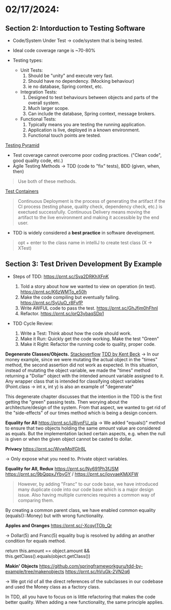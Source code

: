 # 02/17/2024:

## Section 2: Intorduction to Testing Software

* Code/System Under Test -> code/system that is being tested.
* Ideal code coverage range is ~70-80%

* Testing types:
    * Unit Tests:
        1. Should be "unity" and execute very fast.
        2. Should have no dependency. (Mocking behaviour)
        3. ie no database, Spring context, etc.
    * Integration Tests: 
        1. Designed to test behaviours between objects and parts of the overall system.
        2. Much larger scope.
        3. Can include the database, Spring context, message brokers.
    * Functional Tests:
        1. Typically means you are testing the running application.
        2. Application is live, deployed in a known environment.
        3. Functional touch points are tested.

[Testing Pyramid](https://prnt.sc/P1eLsoY5MbWd)

* Test coverage cannot overcome poor coding practices. ("Clean code", good quality code, etc.)
* Agile Testing Methods -> TDD (code to "fix" tests), BDD (given, when, then)
> Use both of these methods.

[Test Containers](https://prnt.sc/)

> Continuous Deployment is the process of generating the artifact if the CI process (testing phase, quality check, dependency check, etc.) is exectued successfully. Continuous Delivery means moving the artifact to the live environment and making it accessible by the end user. 

* TDD is widely considered a **best practice** in software development.

> opt + enter to the class name in intelliJ to create test class (X -> XTest)


## Section 3: Test Driven Development By Example

* Steps of TDD: https://prnt.sc/Sva2DRKhXFnK
    1. Told a story about how we wanted to view on operation (in test). https://prnt.sc/K6zWMTo_e50h
    2. Make the code compiling but eventually failing. https://prnt.sc/SyUuO_r8FvfP
    3. Write AWFUL code to pass the test. https://prnt.sc/GhJfjm0hFhnl
    4. Refactor. https://prnt.sc/prQ3ybaqSDp1
    
* TDD Cycle Review:
    1. Write a Test: Think about how the code should work.
    2. Make it Run: Quickly get the code working. Make the test "Green"
    3. Make it Right: Refactor the running code to quality, proper code.
    
**Degenerate Classes/Objects.** 
[Stackoverflow](https://stackoverflow.com/a/24382345/15258184)
[TDD by Kent Beck](https://dev.to/edgenard/chapter-2-degenerate-objects-1mgj)
-> In our money example, since we were mutating the actual object in the "times" method, the second assertion did not work as expected. In this situation, instead of mutating the object variable, we made the "times" method returning a "Dollar" object with the intended amount variable assigned to it. Any wrapper class that is intended for classifying object variables (Point.class -> int x, int y) is also an example of "degenerate"

This degenerate chapter discusses that the intention in the TDD is the first getting the "green" passing tests. Then worying about the architecture/design of the system. From that aspect, we wanted to get rid of the "side-effects" of our times method which is being a design concern.

**Equality for All** 
https://prnt.sc/jJ8jynFU_pIa
-> We added "equals()" method to ensure that two objects holding the same _amount_ value are considered as equals. But the implementation lacked certain aspects, e.g. when the null is given or when the given object cannot be casted to dollar.


**Privacy**
https://prnt.sc/WvwMplfGIr8L

-> Only expose what you need to. Private object variables.


**Equality for All, Redux**
https://prnt.sc/Ny691Ph3fJSM
https://prnt.sc/9bQqpxJYbyGY / https://prnt.sc/jovvaeKMjXFW

> However, by adding "Franc" to our code base, we have introduced many duplicate code into our code base which is a major design issue. Also having multiple currencies requires a common way of comparing them.

By creating a common parent class, we have enabled common equality (equals()::Money) but with wrong functionality.


**Apples and Oranges**
https://prnt.sc/-XcqylTOb_Qr

-> Dollar(5) and Franc(5) equality bug is resolved by adding an another condition for equals method. 

return this.amount == object.amount && this.getClass().equals(object.getClass())


**Makin' Objects**
https://github.com/springframeworkguru/tdd-by-example/tree/makenobjects
https://prnt.sc/hVuGk-2VN2q6

-> We got rid of all the direct references of the subclasses in our codebase and used the Money class as a factory class.

In TDD, all you have to focus on is little refactoring that makes the code better quality. When adding a new functionality, the same principle applies. 




